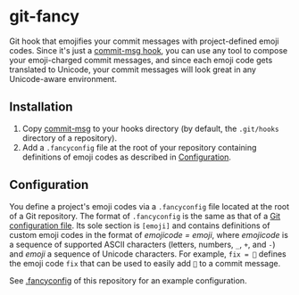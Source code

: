 # git-fancy
Git hook that emojifies your commit messages with project-defined emoji
codes. Since it's just a
[commit-msg hook](https://git-scm.com/docs/githooks#_commit_msg), you
can use any tool to compose your emoji-charged commit messages, and
since each emoji code gets translated to Unicode, your commit messages
will look great in any Unicode-aware environment.

## Installation
1. Copy [commit-msg](commit-msg) to your hooks directory (by default,
the `.git/hooks` directory of a repository).
2. Add a `.fancyconfig` file at the root of your repository containing
definitions of emoji codes as described in
[Configuration](#configuration).

## Configuration
You define a project's emoji codes via a `.fancyconfig` file located at
the root of a Git repository. The format of `.fancyconfig` is the same
as that of a
[Git configuration file](https://www.git-scm.com/docs/git-config#_configuration_file).
Its sole section is `[emoji]` and contains definitions of custom emoji
codes in the format of *emojicode = emoji*, where *emojicode* is a
sequence of supported ASCII characters (letters, numbers, `_`, `+`, and
`-`) and *emoji* a sequence of Unicode characters. For example,
`fix = 🐛` defines the emoji code `fix` that can be used to easily add
`🐛` to a commit message.

See [.fancyconfig](.fancyconfig) of this repository for an example
configuration.
